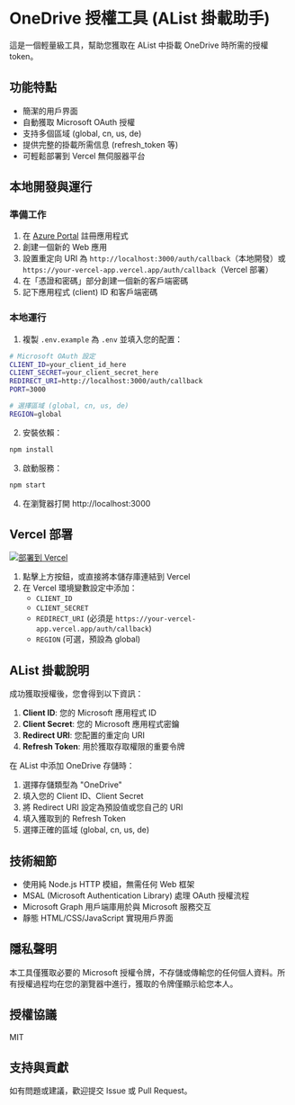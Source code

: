 # OneDrive 授權工具 (AList 掛載助手)

這是一個輕量級工具，幫助您獲取在 AList 中掛載 OneDrive 時所需的授權 token。

## 功能特點

- 簡潔的用戶界面
- 自動獲取 Microsoft OAuth 授權
- 支持多個區域 (global, cn, us, de)
- 提供完整的掛載所需信息 (refresh_token 等)
- 可輕鬆部署到 Vercel 無伺服器平台

## 本地開發與運行

### 準備工作

1. 在 [Azure Portal](https://portal.azure.com/#blade/Microsoft_AAD_RegisteredApps/ApplicationsListBlade) 註冊應用程式
2. 創建一個新的 Web 應用
3. 設置重定向 URI 為 `http://localhost:3000/auth/callback`（本地開發）或 `https://your-vercel-app.vercel.app/auth/callback`（Vercel 部署）
4. 在「憑證和密碼」部分創建一個新的客戶端密碼
5. 記下應用程式 (client) ID 和客戶端密碼

### 本地運行

1. 複製 `.env.example` 為 `.env` 並填入您的配置：

```bash
# Microsoft OAuth 設定
CLIENT_ID=your_client_id_here
CLIENT_SECRET=your_client_secret_here
REDIRECT_URI=http://localhost:3000/auth/callback
PORT=3000

# 選擇區域 (global, cn, us, de)
REGION=global
```

2. 安裝依賴：

```bash
npm install
```

3. 啟動服務：

```bash
npm start
```

4. 在瀏覽器打開 http://localhost:3000

## Vercel 部署

[![部署到 Vercel](https://vercel.com/button)](https://vercel.com/import/project?template=https://github.com/yourusername/onedrive-licensing-tool-for-alist)

1. 點擊上方按鈕，或直接將本儲存庫連結到 Vercel
2. 在 Vercel 環境變數設定中添加：
   - `CLIENT_ID`
   - `CLIENT_SECRET`
   - `REDIRECT_URI` (必須是 `https://your-vercel-app.vercel.app/auth/callback`)
   - `REGION` (可選，預設為 global)

## AList 掛載說明

成功獲取授權後，您會得到以下資訊：

1. **Client ID**: 您的 Microsoft 應用程式 ID
2. **Client Secret**: 您的 Microsoft 應用程式密鑰
3. **Redirect URI**: 您配置的重定向 URI
4. **Refresh Token**: 用於獲取存取權限的重要令牌

在 AList 中添加 OneDrive 存儲時：

1. 選擇存儲類型為 "OneDrive"
2. 填入您的 Client ID、Client Secret
3. 將 Redirect URI 設定為預設值或您自己的 URI
4. 填入獲取到的 Refresh Token
5. 選擇正確的區域 (global, cn, us, de)

## 技術細節

- 使用純 Node.js HTTP 模組，無需任何 Web 框架
- MSAL (Microsoft Authentication Library) 處理 OAuth 授權流程
- Microsoft Graph 用戶端庫用於與 Microsoft 服務交互
- 靜態 HTML/CSS/JavaScript 實現用戶界面

## 隱私聲明

本工具僅獲取必要的 Microsoft 授權令牌，不存儲或傳輸您的任何個人資料。所有授權過程均在您的瀏覽器中進行，獲取的令牌僅顯示給您本人。

## 授權協議

MIT

## 支持與貢獻

如有問題或建議，歡迎提交 Issue 或 Pull Request。
